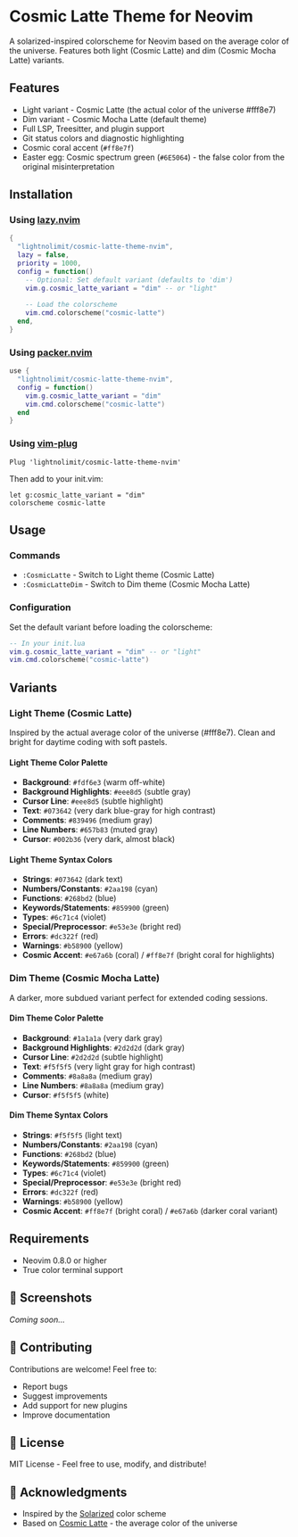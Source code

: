 # Cosmic Latte Theme for Neovim

A solarized-inspired colorscheme for Neovim based on the average color of the universe. Features both light (Cosmic Latte) and dim (Cosmic Mocha Latte) variants.

## Features

- Light variant - Cosmic Latte (the actual color of the universe #fff8e7)
- Dim variant - Cosmic Mocha Latte (default theme)
- Full LSP, Treesitter, and plugin support
- Git status colors and diagnostic highlighting
- Cosmic coral accent (`#ff8e7f`)
- Easter egg: Cosmic spectrum green (`#6E5064`) - the false color from the original misinterpretation

## Installation

### Using [lazy.nvim](https://github.com/folke/lazy.nvim)

```lua
{
  "lightnolimit/cosmic-latte-theme-nvim",
  lazy = false,
  priority = 1000,
  config = function()
    -- Optional: Set default variant (defaults to 'dim')
    vim.g.cosmic_latte_variant = "dim" -- or "light"
    
    -- Load the colorscheme
    vim.cmd.colorscheme("cosmic-latte")
  end,
}
```

### Using [packer.nvim](https://github.com/wbthomason/packer.nvim)

```lua
use {
  "lightnolimit/cosmic-latte-theme-nvim",
  config = function()
    vim.g.cosmic_latte_variant = "dim"
    vim.cmd.colorscheme("cosmic-latte")
  end
}
```

### Using [vim-plug](https://github.com/junegunn/vim-plug)

```vim
Plug 'lightnolimit/cosmic-latte-theme-nvim'
```

Then add to your init.vim:
```vim
let g:cosmic_latte_variant = "dim"
colorscheme cosmic-latte
```

## Usage

### Commands

- `:CosmicLatte` - Switch to Light theme (Cosmic Latte)
- `:CosmicLatteDim` - Switch to Dim theme (Cosmic Mocha Latte)

### Configuration

Set the default variant before loading the colorscheme:

```lua
-- In your init.lua
vim.g.cosmic_latte_variant = "dim" -- or "light"
vim.cmd.colorscheme("cosmic-latte")
```

## Variants

### Light Theme (Cosmic Latte)
Inspired by the actual average color of the universe (#fff8e7). Clean and bright for daytime coding with soft pastels.

#### Light Theme Color Palette
- **Background**: `#fdf6e3` (warm off-white)
- **Background Highlights**: `#eee8d5` (subtle gray)
- **Cursor Line**: `#eee8d5` (subtle highlight)
- **Text**: `#073642` (very dark blue-gray for high contrast)
- **Comments**: `#839496` (medium gray)
- **Line Numbers**: `#657b83` (muted gray)
- **Cursor**: `#002b36` (very dark, almost black)

#### Light Theme Syntax Colors
- **Strings**: `#073642` (dark text)
- **Numbers/Constants**: `#2aa198` (cyan)
- **Functions**: `#268bd2` (blue)
- **Keywords/Statements**: `#859900` (green)
- **Types**: `#6c71c4` (violet)
- **Special/Preprocessor**: `#e53e3e` (bright red)
- **Errors**: `#dc322f` (red)
- **Warnings**: `#b58900` (yellow)
- **Cosmic Accent**: `#e67a6b` (coral) / `#ff8e7f` (bright coral for highlights)

### Dim Theme (Cosmic Mocha Latte)
A darker, more subdued variant perfect for extended coding sessions.

#### Dim Theme Color Palette
- **Background**: `#1a1a1a` (very dark gray)
- **Background Highlights**: `#2d2d2d` (dark gray)
- **Cursor Line**: `#2d2d2d` (subtle highlight)
- **Text**: `#f5f5f5` (very light gray for high contrast)
- **Comments**: `#8a8a8a` (medium gray)
- **Line Numbers**: `#8a8a8a` (medium gray)
- **Cursor**: `#f5f5f5` (white)

#### Dim Theme Syntax Colors
- **Strings**: `#f5f5f5` (light text)
- **Numbers/Constants**: `#2aa198` (cyan)
- **Functions**: `#268bd2` (blue)
- **Keywords/Statements**: `#859900` (green)
- **Types**: `#6c71c4` (violet)
- **Special/Preprocessor**: `#e53e3e` (bright red)
- **Errors**: `#dc322f` (red)
- **Warnings**: `#b58900` (yellow)
- **Cosmic Accent**: `#ff8e7f` (bright coral) / `#e67a6b` (darker coral variant)

## Requirements

- Neovim 0.8.0 or higher
- True color terminal support

## 📸 Screenshots

*Coming soon...*

## 🤝 Contributing

Contributions are welcome! Feel free to:
- Report bugs
- Suggest improvements
- Add support for new plugins
- Improve documentation

## 📄 License

MIT License - Feel free to use, modify, and distribute!

## 🙏 Acknowledgments

- Inspired by the [Solarized](https://ethanschoonover.com/solarized/) color scheme
- Based on [Cosmic Latte](https://en.wikipedia.org/wiki/Cosmic_latte) - the average color of the universe